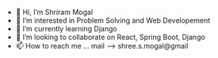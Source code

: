 - 👋 Hi, I’m Shriram Mogal
- 👀 I’m interested in Problem Solving and Web Developement
- 🌱 I’m currently learning Django 
- 💞️ I’m looking to collaborate on React, Spring Boot, Django
- 📫 How to reach me ...
    mail --> shree.s.mogal@gmail
